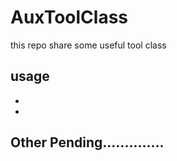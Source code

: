 # AuxToolClass
  this repo share some useful tool class

## usage
- 
- 
## Other Pending..............
